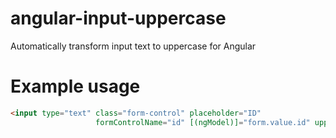 # angular-input-uppercase
Automatically transform input text to uppercase for Angular

# Example usage
```html
<input type="text" class="form-control" placeholder="ID"
                   formControlName="id" [(ngModel)]="form.value.id" uppercase/>
```

